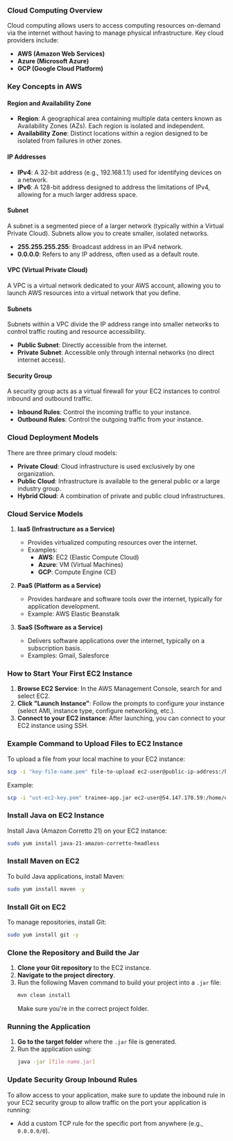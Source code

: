 ### Cloud Computing Overview

Cloud computing allows users to access computing resources on-demand via the internet without having to manage physical infrastructure. Key cloud providers include:

- **AWS (Amazon Web Services)**
- **Azure (Microsoft Azure)**
- **GCP (Google Cloud Platform)**

### Key Concepts in AWS

#### **Region and Availability Zone**
- **Region**: A geographical area containing multiple data centers known as Availability Zones (AZs). Each region is isolated and independent.
- **Availability Zone**: Distinct locations within a region designed to be isolated from failures in other zones.

#### **IP Addresses**
- **IPv4**: A 32-bit address (e.g., 192.168.1.1) used for identifying devices on a network.
- **IPv6**: A 128-bit address designed to address the limitations of IPv4, allowing for a much larger address space.

#### **Subnet**
A subnet is a segmented piece of a larger network (typically within a Virtual Private Cloud). Subnets allow you to create smaller, isolated networks.
- **255.255.255.255**: Broadcast address in an IPv4 network.
- **0.0.0.0**: Refers to any IP address, often used as a default route.

#### **VPC (Virtual Private Cloud)**
A VPC is a virtual network dedicated to your AWS account, allowing you to launch AWS resources into a virtual network that you define.

#### **Subnets**
Subnets within a VPC divide the IP address range into smaller networks to control traffic routing and resource accessibility. 
- **Public Subnet**: Directly accessible from the internet.
- **Private Subnet**: Accessible only through internal networks (no direct internet access).

#### **Security Group**
A security group acts as a virtual firewall for your EC2 instances to control inbound and outbound traffic.
- **Inbound Rules**: Control the incoming traffic to your instance.
- **Outbound Rules**: Control the outgoing traffic from your instance.

### Cloud Deployment Models
There are three primary cloud models:
- **Private Cloud**: Cloud infrastructure is used exclusively by one organization.
- **Public Cloud**: Infrastructure is available to the general public or a large industry group.
- **Hybrid Cloud**: A combination of private and public cloud infrastructures.

### Cloud Service Models

1. **IaaS (Infrastructure as a Service)**
   - Provides virtualized computing resources over the internet.
   - Examples: 
     - **AWS**: EC2 (Elastic Compute Cloud)
     - **Azure**: VM (Virtual Machines)
     - **GCP**: Compute Engine (CE)

2. **PaaS (Platform as a Service)**
   - Provides hardware and software tools over the internet, typically for application development.
   - Example: AWS Elastic Beanstalk

3. **SaaS (Software as a Service)**
   - Delivers software applications over the internet, typically on a subscription basis.
   - Examples: Gmail, Salesforce

### How to Start Your First EC2 Instance

1. **Browse EC2 Service**: In the AWS Management Console, search for and select EC2.
2. **Click "Launch Instance"**: Follow the prompts to configure your instance (select AMI, instance type, configure networking, etc.).
3. **Connect to your EC2 instance**: After launching, you can connect to your EC2 instance using SSH.

### Example Command to Upload Files to EC2 Instance
To upload a file from your local machine to your EC2 instance:
```bash
scp -i "key-file-name.pem" file-to-upload ec2-user@public-ip-address:/home/ec2-user
```
Example:
```bash
scp -i "ust-ec2-key.pem" trainee-app.jar ec2-user@54.147.170.59:/home/ec2-user
```

### Install Java on EC2 Instance
Install Java (Amazon Corretto 21) on your EC2 instance:
```bash
sudo yum install java-21-amazon-corretto-headless
```

### Install Maven on EC2
To build Java applications, install Maven:
```bash
sudo yum install maven -y
```

### Install Git on EC2
To manage repositories, install Git:
```bash
sudo yum install git -y
```

### Clone the Repository and Build the Jar
1. **Clone your Git repository** to the EC2 instance.
2. **Navigate to the project directory**.
3. Run the following Maven command to build your project into a `.jar` file:
   ```bash
   mvn clean install
   ```
   Make sure you're in the correct project folder.

### Running the Application

1. **Go to the target folder** where the `.jar` file is generated.
2. Run the application using:
   ```bash
   java -jar [file-name.jar]
   ```

### Update Security Group Inbound Rules

To allow access to your application, make sure to update the inbound rule in your EC2 security group to allow traffic on the port your application is running:
- Add a custom TCP rule for the specific port from anywhere (e.g., `0.0.0.0/0`).
